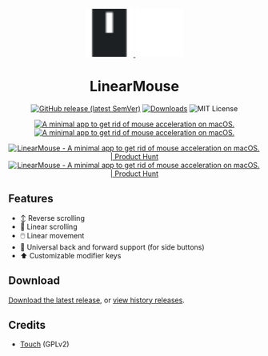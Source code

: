 <p align="center">
  <a href="https://linearmouse.org/#gh-light-mode-only">
    <img src="/docs/favicon.svg" width="96" height="96" />
  </a>
  <a href="https://linearmouse.org/#gh-dark-mode-only">
    <img src="/docs/favicon-dark.svg" width="96" height="96" />
  </a>
</p>
<h1 align="center">LinearMouse</h1>

<p align="center">
  <a href="https://github.com/lujjjh/LinearMouse/releases/latest"><img alt="GitHub release (latest SemVer)" src="https://img.shields.io/github/v/release/lujjjh/LinearMouse?sort=semver&style=for-the-badge"></a>
  <a href="https://github.com/lujjjh/LinearMouse/releases/latest/download/LinearMouse.dmg"><img src="https://img.shields.io/github/downloads/lujjjh/LinearMouse/total?style=for-the-badge" alt="Downloads" /></a>
  <img src="https://img.shields.io/github/license/lujjjh/LinearMouse?style=for-the-badge" alt="MIT License" />
</p>

<p align="center">
  <a href="https://linearmouse.org/#gh-light-mode-only">
    <img src="https://linearmouse.org/preview.png" width="512" height="440" alt="A minimal app to get rid of mouse acceleration on macOS." />
  </a>
  <a href="https://linearmouse.org/#gh-dark-mode-only">
    <img src="https://linearmouse.org/preview-dark.png" width="512" height="440" alt="A minimal app to get rid of mouse acceleration on macOS." />
  </a>
</p>

<p align="center">
  <a href="https://www.producthunt.com/posts/linearmouse?utm_source=badge-featured&utm_medium=badge&utm_souce=badge-linearmouse#gh-light-mode-only" target="_blank">
    <img src="https://api.producthunt.com/widgets/embed-image/v1/featured.svg?post_id=299681&theme=light" alt="LinearMouse - A minimal app to get rid of mouse acceleration on macOS. | Product Hunt" style="width: 250px; height: 54px;" width="250" height="54" />
  </a>
  <a href="https://www.producthunt.com/posts/linearmouse?utm_source=badge-featured&utm_medium=badge&utm_souce=badge-linearmouse#gh-dark-mode-only" target="_blank">
    <img src="https://api.producthunt.com/widgets/embed-image/v1/featured.svg?post_id=299681&theme=dark" alt="LinearMouse - A minimal app to get rid of mouse acceleration on macOS. | Product Hunt" style="width: 250px; height: 54px;" width="250" height="54" />
  </a>
</p>

## Features

- ↕️ Reverse scrolling
- 📜 Linear scrolling
- 🖱️ Linear movement
- 🔧 Universal back and forward support (for side buttons)
- ⬆️ Customizable modifier keys

## Download

[Download the latest release](https://github.com/lujjjh/LinearMouse/releases/latest/download/LinearMouse.dmg), or [view history releases](https://github.com/lujjjh/LinearMouse/releases).

## Credits

- [Touch](https://github.com/calftrail/Touch/) (GPLv2)
